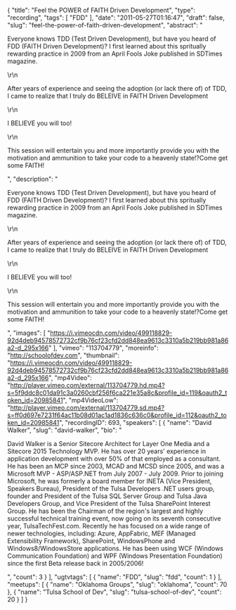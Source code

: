 {
  "title": "Feel the POWER of FAITH Driven Development",
  "type": "recording",
  "tags": [
    "FDD"
  ],
  "date": "2011-05-27T01:16:47",
  "draft": false,
  "slug": "feel-the-power-of-faith-driven-development",
  "abstract": "<p>Everyone knows TDD (Test Driven Development), but have you heard of FDD (FAITH Driven Development)? I first learned about this spritually rewarding practice in 2009 from an April Fools Joke published in SDTimes magazine.</p>\r\n<p>After years of experience and seeing the adoption (or lack there of) of TDD, I came to realize that I truly do BELEIVE in FAITH Driven Development</p>\r\n<p>I BELIEVE you will too!</p>\r\n<p>This session will entertain you and more importantly provide you with the motivation and ammunition to take your code to a heavenly state!?Come get some FAITH!</p>",
  "description": "<p>Everyone knows TDD (Test Driven Development), but have you heard of FDD (FAITH Driven Development)? I first learned about this spritually rewarding practice in 2009 from an April Fools Joke published in SDTimes magazine.</p>\r\n<p>After years of experience and seeing the adoption (or lack there of) of TDD, I came to realize that I truly do BELEIVE in FAITH Driven Development</p>\r\n<p>I BELIEVE you will too!</p>\r\n<p>This session will entertain you and more importantly provide you with the motivation and ammunition to take your code to a heavenly state!?Come get some FAITH!</p>",
  "images": [
    "https://i.vimeocdn.com/video/499118829-92d4deb94578572732cf9b76cf23cfd2dd848ea9613c3310a5b219bb981a86a2-d_295x166"
  ],
  "vimeo": "113704779",
  "moreinfo": "http://schoolofdev.com",
  "thumbnail": "https://i.vimeocdn.com/video/499118829-92d4deb94578572732cf9b76cf23cfd2dd848ea9613c3310a5b219bb981a86a2-d_295x166",
  "mp4Video": "http://player.vimeo.com/external/113704779.hd.mp4?s=5f9ddc8c01da91c3a0260cbf256f6ca221e35a8c&profile_id=119&oauth2_token_id=20985841",
  "mp4VideoLow": "http://player.vimeo.com/external/113704779.sd.mp4?s=ff0d697e7231f64ac11b08d01ac1ad1836c636c0&profile_id=112&oauth2_token_id=20985841",
  "recordingID": 693,
  "speakers": [
    {
      "name": "David Walker",
      "slug": "david-walker",
      "bio": "<p>David Walker is a Senior Sitecore Architect for Layer One Media and a Sitecore 2015 Technology MVP. He has over 20 years' experience in application development with over 50% of that employed as a consultant. He has been an MCP since 2003, MCAD and MCSD since 2005, and was a Microsoft MVP - ASP/ASP.NET from July 2007 - July 2009. Prior to joining Microsoft, he was formerly a board member for INETA (Vice President, Speakers Bureau), President of the Tulsa Developers .NET users group, founder and President of the Tulsa SQL Server Group and Tulsa Java Developers Group, and Vice President of the Tulsa SharePoint Interest Group. He has been the Chairman of the region's largest and highly successful technical training event, now going on its seventh consecutive year, TulsaTechFest.com. Recently he has focused on a wide range of newer technologies, including: Azure, AppFabric, MEF (Managed Extensibility Framework), SharePoint, WindowsPhone and Windows8/WindowsStore applications. He has been using WCF (Windows Communication Foundation) and WPF (Windows Presentation Foundation) since the first Beta release back in 2005/2006!</p>",
      "count": 3
    }
  ],
  "ugtvtags": [
    {
      "name": "FDD",
      "slug": "fdd",
      "count": 1
    }
  ],
  "meetups": [
    {
      "name": "Oklahoma Groups",
      "slug": "oklahoma",
      "count": 70
    },
    {
      "name": "Tulsa School of Dev",
      "slug": "tulsa-school-of-dev",
      "count": 20
    }
  ]
}